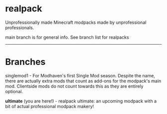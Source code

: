 # realpack
Unprofessionally made Minecraft modpacks made by unprofessional professionals.

main branch is for general info. See branch list for realpacks

------

# Branches
singlemod1 - For Modhaven's first Single Mod season. Despite the name, there are actually extra mods that count as add-ons for the modpack's main mod. Clientside mods do not count towards this as they are entirely optional.

**ultimate** (you are here!) - realpack ultimate: an upcoming modpack with a bit of actual professional modpack makery!

